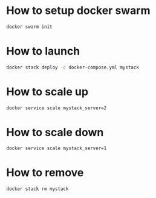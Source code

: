 # How to setup docker swarm
```bash
docker swarm init
```
# How to launch
```bash
docker stack deploy -c docker-compose.yml mystack
```
# How to scale up
```bash
docker service scale mystack_server=2
```
# How to scale down
```bash
docker service scale mystack_server=1
```
# How to remove
```bash
docker stack rm mystack
```